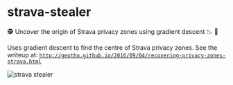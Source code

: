# strava-stealer
🕵 Uncover the origin of Strava privacy zones using gradient descent 📉 👿

Uses gradient descent to find the centre of Strava privacy zones. See the writeup at:
[`http://geotho.github.io/2016/09/04/recovering-privacy-zones-strava.html`](http://geotho.github.io/2016/09/04/recovering-privacy-zones-strava.html)

![strava stealer](http://geotho.github.io/images/privacy-strava/grad-desc.png)
